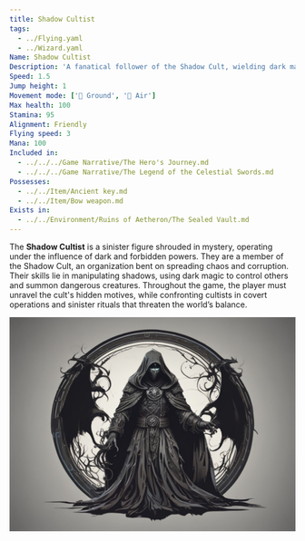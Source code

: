 ```yaml
---
title: Shadow Cultist
tags:
  - ../Flying.yaml
  - ../Wizard.yaml
Name: Shadow Cultist
Description: 'A fanatical follower of the Shadow Cult, wielding dark magic to weaken their foes.'
Speed: 1.5
Jump height: 1
Movement mode: ['🏃 Ground', '🦅 Air']
Max health: 100
Stamina: 95
Alignment: Friendly
Flying speed: 3
Mana: 100
Included in:
  - ../../../Game Narrative/The Hero's Journey.md
  - ../../../Game Narrative/The Legend of the Celestial Swords.md
Possesses:
  - ../../Item/Ancient key.md
  - ../../Item/Bow weapon.md
Exists in:
  - ../../Environment/Ruins of Aetheron/The Sealed Vault.md
---
```


The **Shadow Cultist** is a sinister figure shrouded in mystery, operating under the influence of dark and forbidden powers. They are a member of the Shadow Cult, an organization bent on spreading chaos and corruption. Their skills lie in manipulating shadows, using dark magic to control others and summon dangerous creatures. Throughout the game, the player must unravel the cult's hidden motives, while confronting cultists in covert operations and sinister rituals that threaten the world’s balance.

<img src="../../../files/shadow-cultist.png" width="800"/>
